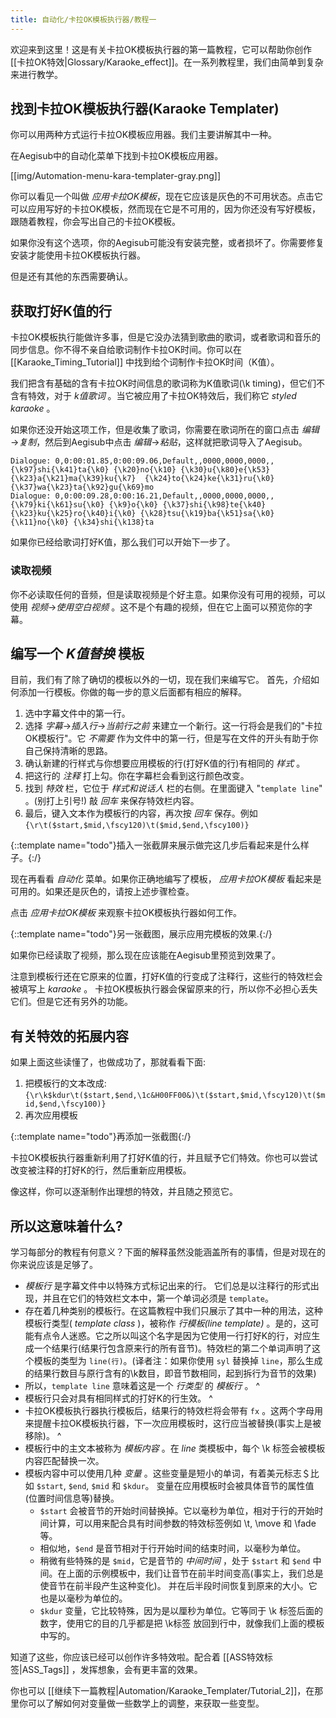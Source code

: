 ```yaml
---
title: 自动化/卡拉OK模板执行器/教程一
---
```


欢迎来到这里！这是有关卡拉OK模板执行器的第一篇教程，它可以帮助你创作 [[卡拉OK特效|Glossary/Karaoke_effect]]。在一系列教程里，我们由简单到复杂来进行教学。

## 找到卡拉OK模板执行器(Karaoke Templater)  ##

你可以用两种方式运行卡拉OK模板应用器。我们主要讲解其中一种。

在Aegisub中的自动化菜单下找到卡拉OK模板应用器。

[[img/Automation-menu-kara-templater-gray.png]]

你可以看见一个叫做 _应用卡拉OK模板_，现在它应该是灰色的不可用状态。点击它可以应用写好的卡拉OK模板，然而现在它是不可用的，因为你还没有写好模板，跟随着教程，你会写出自己的卡拉OK模板。

如果你没有这个选项，你的Aegisub可能没有安装完整，或者损坏了。你需要修复安装才能使用卡拉OK模板执行器。

但是还有其他的东西需要确认。

## 获取打好K值的行  ##

卡拉OK模板执行能做许多事，但是它没办法猜到歌曲的歌词，或者歌词和音乐的同步信息。你不得不亲自给歌词制作卡拉OK时间。你可以在 [[Karaoke_Timing_Tutorial]] 中找到给个词制作卡拉OK时间（K值）。

我们把含有基础的含有卡拉OK时间信息的歌词称为K值歌词(\k timing)，但它们不含有特效，对于 _k值歌词_ 。当它被应用了卡拉OK特效后，我们称它 _styled karaoke_ 。

如果你还没开始这项工作，但是收集了歌词，你需要在歌词所在的窗口点击 _编辑_→_复制_，然后到Aegisub中点击 _编辑_→_粘贴_，这样就把歌词导入了Aegisub。

    Dialogue: 0,0:00:01.85,0:00:09.06,Default,,0000,0000,0000,,{\k97}shi{\k41}ta{\k0} {\k20}no{\k10} {\k30}u{\k80}e{\k53} {\k23}a{\k21}ma{\k39}ku{\k7}  {\k24}to{\k24}ke{\k31}ru{\k0} {\k37}wa{\k23}ta{\k92}gu{\k69}mo
    Dialogue: 0,0:00:09.28,0:00:16.21,Default,,0000,0000,0000,,{\k79}ki{\k61}su{\k0} {\k9}o{\k0} {\k37}shi{\k98}te{\k40}  {\k23}ku{\k25}ro{\k40}i{\k0} {\k28}tsu{\k19}ba{\k51}sa{\k0} {\k11}no{\k0} {\k34}shi{\k138}ta

如果你已经给歌词打好K值，那么我们可以开始下一步了。

### 读取视频  ###

你不必读取任何的音频，但是读取视频是个好主意。如果你没有可用的视频，可以使用 _视频_→_使用空白视频_ 。这不是个有趣的视频，但在它上面可以预览你的字幕。

## 编写一个 _K值替换_ 模板  ##

目前，我们有了除了确切的模板以外的一切，现在我们来编写它。
首先，介绍如何添加一行模板。你做的每一步的意义后面都有相应的解释。

1. 选中字幕文件中的第一行。
2. 选择 _字幕_→_插入行_→_当前行之前_ 来建立一个新行。这一行将会是我们的"卡拉OK模板行"。它 _不需要_ 作为文件中的第一行，但是写在文件的开头有助于你自己保持清晰的思路。
3. 确认新建的行样式与你想要应用模板的行(打好K值的行)有相同的 _样式_ 。
4. 把这行的 _注释_ 打上勾。你在字幕栏会看到这行颜色改变。
5. 找到 _特效_ 栏，它位于 _样式和说话人_ 栏的右侧。在里面键入 "`template line`" 。(别打上引号!) 敲 _回车_ 来保存特效栏内容。
6. 最后，键入文本作为模板行的内容，再次按 _回车_ 保存。例如 `{\r\t($start,$mid,\fscy120)\t($mid,$end,\fscy100)}`

{::template name="todo"}插入一张截屏来展示做完这几步后看起来是什么样子。{:/}

现在再看看 _自动化_ 菜单。如果你正确地编写了模板， _应用卡拉OK模板_ 看起来是可用的。如果还是灰色的，请按上述步骤检查。

点击 _应用卡拉OK模板_ 来观察卡拉OK模板执行器如何工作。

{::template name="todo"}另一张截图，展示应用完模板的效果.{:/}

如果你已经读取了视频，那么现在应该能在Aegisub里预览到效果了。

注意到模板行还在它原来的位置，打好K值的行变成了注释行，这些行的特效栏会被填写上 _karaoke_ 。
卡拉OK模板执行器会保留原来的行，所以你不必担心丢失它们。但是它还有另外的功能。

## 有关特效的拓展内容  ##

如果上面这些读懂了，也做成功了，那就看看下面:

1. 把模板行的文本改成: `{\r\k$kdur\t($start,$end,\1c&H00FF00&)\t($start,$mid,\fscy120)\t($mid,$end,\fscy100)}`
2. 再次应用模板

{::template name="todo"}再添加一张截图{:/}

卡拉OK模板执行器重新利用了打好K值的行，并且赋予它们特效。你也可以尝试改变被注释的打好K的行，然后重新应用模板。

像这样，你可以逐渐制作出理想的特效，并且随之预览它。

## 所以这意味着什么?  ##

学习每部分的教程有何意义？下面的解释虽然没能涵盖所有的事情，但是对现在的你来说应该是足够了。

 *  _模板行_ 是字幕文件中以特殊方式标记出来的行。
     它们总是以注释行的形式出现，并且在它们的特效栏文本中，第一个单词必须是 `template`。
 *  存在着几种类别的模板行。在这篇教程中我们只展示了其中一种的用法，这种模板行类型( _template class_ )，被称作 _行模板(line
    template)_ 。是的，这可能有点令人迷惑。它之所以叫这个名字是因为它使用一行打好K的行，对应生成一个结果行(结果行包含原来行的所有音节)。特效栏的第二个单词声明了这个模板的类型为 `line(行)`。(译者注：如果你使用 `syl` 替换掉 `line`，那么生成的结果行数目与原行含有的\k数目，即音节数相同，起到拆行为音节的效果)
 *  所以，`template line` 意味着这是一个 _行类型_ 的 _模板行_ 。
^
 *  模板行只会对具有相同样式的打好K的行生效。
^
 *  卡拉OK模板执行器执行模板后，结果行的特效栏将会带有 `fx` 。这两个字母用来提醒卡拉OK模板执行器，下一次应用模板时，这行应当被替换(事实上是被移除)。
^
 *  模板行中的主文本被称为 _模板内容_ 。在 _line_ 类模板中，每个 \k 标签会被模板内容匹配替换一次。
 *  模板内容中可以使用几种 _变量_ 。这些变量是短小的单词，有着美元标志＄比如 `$start`, `$end`, `$mid` 和 `$kdur`。
    变量在应用模板时会被具体音节的属性值(位置时间信息等)替换。
     *  `$start` 会被音节的开始时间替换掉。它以毫秒为单位，相对于行的开始时间计算，可以用来配合具有时间参数的特效标签例如 \t, \move 和 \fade 等。
     *  相似地，`$end` 是音节相对于行开始时间的结束时间，以毫秒为单位。
     *  稍微有些特殊的是 `$mid`，它是音节的 _中间时间_ ，处于 `$start` 和 `$end` 中间。在上面的示例模板中，我们让音节在前半时间变高(事实上，我们总是使音节在前半段产生这种变化)。
        并在后半段时间恢复到原来的大小。它也是以毫秒为单位的。
     *  `$kdur` 变量，它比较特殊，因为是以厘秒为单位。它等同于 \k 标签后面的数字，使用它的目的几乎都是把 \k标签 放回到行中，就像我们上面的模板中写的。

知道了这些，你应该已经可以创作许多特效啦。配合着 [[ASS特效标签|ASS_Tags]] ，发挥想象，会有更丰富的效果。

你也可以 [[继续下一篇教程|Automation/Karaoke_Templater/Tutorial_2]]，在那里你可以了解如何对变量做一些数学上的调整，来获取一些变型。

